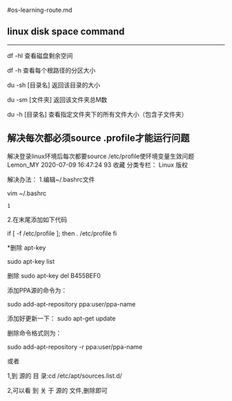 #os-learning-route.md

## linux disk space command
---
df -hl 查看磁盘剩余空间

df -h 查看每个根路径的分区大小

du -sh [目录名] 返回该目录的大小

du -sm [文件夹] 返回该文件夹总M数

du -h [目录名] 查看指定文件夹下的所有文件大小（包含子文件夹）

## 解决每次都必须source .profile才能运行问题

解决登录linux环境后每次都要source /etc/profile使环境变量生效问题
Lemon_MY 2020-07-09 16:47:24 93 收藏
分类专栏： Linux
版权

解决办法：
1.编辑~/.bashrc文件

vim ~/.bashrc

    1

2.在末尾添加如下代码

if [ -f /etc/profile ]; then
. /etc/profile
fi




*删除 apt-key

sudo apt-key list

删除
sudo apt-key del B455BEF0

添加PPA源的命令为：

sudo add-apt-repository ppa:user/ppa-name

添加好更新一下： sudo apt-get update


删除命令格式则为：

sudo add-apt-repository -r ppa:user/ppa-name

或者

1,到 源的 目 录:cd  /etc/apt/sources.list.d/

2,可以看 到 关 于 源的 文件,删除即可 



